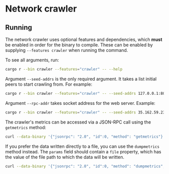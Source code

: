 # Network crawler

## Running
The network crawler uses optional features and dependencies, which **must** be enabled in order for the binary to 
compile. These can be enabled by supplying `--features crawler` when running the command.

To see all arguments, run:
```bash
cargo r --bin crawler --features="crawler" -- --help
```

Argument `--seed-addrs` is the only required argument. It takes a list initial peers to start crawling from. For example:
```bash
cargo r --bin crawler --features="crawler" -- --seed-addrs 127.0.0.1:8081 127.0.0.1:8082
```

Argument `--rpc-addr` takes socket address for the web server. Example:
```bash
cargo r --bin crawler --features="crawler" -- --seed-addrs 35.162.59.23:51235 --rpc-addr 127.0.0.1:8080
```
The crawler's metrics can be accessed via a JSON-RPC call using the `getmetrics` method:
```bash
curl --data-binary '{"jsonrpc": "2.0", "id":0, "method": "getmetrics"}' -H 'content-type: application/json'  http://127.0.0.1:8080/
```

If you prefer the data written directly to a file, you can use the `dumpmetrics` method instead.  The `params` field should contain a `file` property, which has the value of the file path to which the data will be written.

```bash
curl --data-binary '{"jsonrpc": "2.0", "id":0, "method": "dumpmetrics", "params": {"file":"dump.json"}}' -H 'content-type: application/json'  http://127.0.0.1:8080/
```
